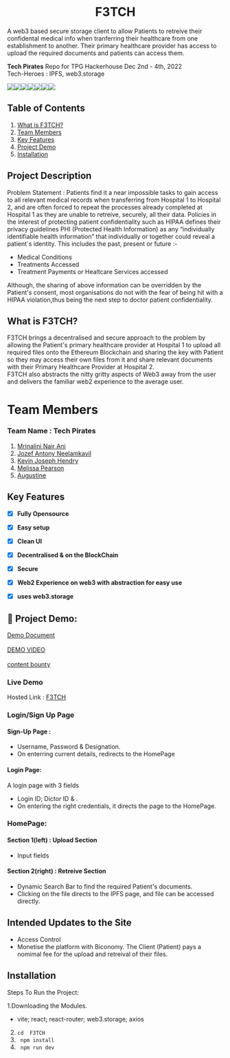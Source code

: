 # **<div align="center">F3TCH</div>**  
A web3 based secure storage client to allow Patients to retreive their confidental medical info when tranferring their healthcare from one establishment to another. Their primary healthcare provider has access to upload the required documents and patients can access them. 


**Tech Pirates** Repo for TPG Hackerhouse Dec 2nd - 4th, 2022
<br>
Tech-Heroes : IPFS, web3.storage

<img src="https://img.shields.io/badge/-IPFS-grey?logo=ipfs&logoColor=65C2CB?&style=for-the-badge"><img src="https://img.shields.io/badge/React-20232A?style=for-the-badge&logo=react&logoColor=61DAFB"><img src="https://img.shields.io/badge/React_Router-CA4245?style=for-the-badge&logo=react-router&logoColor=white"><img src="https://img.shields.io/badge/JavaScript-323330?style=for-the-badge&logo=javascript&logoColor=F7DF1E"><img src="https://img.shields.io/badge/CSS3-1572B6?style=for-the-badge&logo=css3&logoColor=white"><img src="https://img.shields.io/badge/Vite-B73BFE?style=for-the-badge&logo=vite&logoColor=FFD62E"><img src="https://img.shields.io/badge/-Solidity-363636?logo=Solidity&logoColor=65C2CB?&style=for-the-badge">

## Table of Contents
1. [What is F3TCH?](#project-description)
2. [Team Members](#team-members)
3. [Key Features](#key-features)
4. [Project Demo](#project-demo)
5. [Installation](#installation)


## Project Description
Problem Statement : Patients find it a near impossible tasks to gain access to all relevant medical records when transferring from Hospital 1 to Hospital 2, and are often forced to repeat the processes already completed at Hospital 1 as they are unable to retreive, securely, all their data. Policies in the interest of protecting patient confidentiality such as HIPAA defines their privacy guidelines PHI (Protected Health Information) as any “individually identifiable health information” that individually or together could reveal a patient´s identity. This includes the past, present or future :- 
- Medical Conditions
- Treatments Accessed
- Treatment Payments or Healtcare Services accessed
 
Although, the sharing of above information can be overridden by the Patient's consent, most organisations do not with the fear of being hit with a HIPAA violation,thus being the next step to doctor patient confidentiality.

## What is F3TCH?
F3TCH brings a decentralised and secure approach to the problem by allowing the Patient's primary healthcare provider at Hospital 1 to upload all required files onto the Ethereum Blockchain and sharing the key with Patient so they may access their own files from it and share relevant documents with their Primary Healthcare Provider at Hospital 2.  
F3TCH also abstracts the nitty gritty aspects of Web3 away from the user and delivers the familiar web2 experience to the average user. 


# Team Members
### **Team Name** : Tech Pirates
1. [Mrinalini Nair Ani](https://github.com/hacksh4w/)
1. [Jozef Antony Neelamkavil](https://github.com/jzf21)
1. [Kevin Joseph Hendry](https://github.com/kevin-j-h)
1. [Melissa Pearson](https://github.com/M-e-l-i)
1. [Augustine](https://github.com/Joppan2002)

## Key Features 
- [x] **Fully Opensource**
- [x] **Easy setup**
- [x] **Clean UI**
- [x] **Decentralised & on the BlockChain**
- [x] **Secure**
- [x] **Web2 Experience on web3 with abstraction for easy use**
- [x] **uses web3.storage**


## 🔧 Project Demo:
[Demo Document](https://docs.google.com/document/d/1tKNwgIpqZWKnEeDfTPFcPAmc_h4MMG_fstvecCdaSdY/edit)
<br><br/>
[DEMO VIDEO](https://drive.google.com/file/d/1_3Yja6JV8WgNLrsdS5EEoTY9wWCuC06y/view?usp=sharing)
<br><br/>
[content bounty](https://drive.google.com/drive/folders/1f3uLpskuP1xoqwVLzSwahvuunDGqJDeu?usp=share_link)
### Live Demo
Hosted Link : [F3TCH](https://f3tch.netlify.app/)

### Login/Sign Up Page
#### Sign-Up Page : 
- Username, Password & Designation.
- On enterring current details, redirects to the HomePage

#### Login Page:
A login page with 3 fields 
- Login ID; Dictor ID & . 
- On entering the right credentials, it directs the page to the HomePage.

### HomePage: 
#### Section 1(left) : Upload Section
- Input fields

#### Section 2(right) : Retreive Section
- Dynamic Search Bar to find the required Patient's documents. 
- Clicking on the file directs to the IPFS page, and file can be accessed directly. 

## Intended Updates to the Site
- Access Control 
- Monetise the platform with Biconomy. The Client (Patient) pays a nomimal fee for the upload and retreival of their files. 

## Installation
Steps To Run the Project:

1.Downloading the Modules.
- vite; react; react-router; web3.storage; axios 
2. `` cd  F3TCH  ``
3. `` npm install``
4. `` npm run dev``
